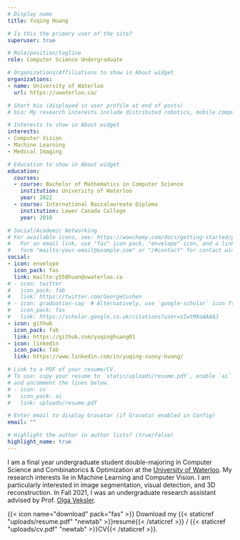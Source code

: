 ```yaml
---
# Display name
title: Yuqing Huang

# Is this the primary user of the site?
superuser: true

# Role/position/tagline
role: Computer Science Undergraduate

# Organizations/Affiliations to show in About widget
organizations:
- name: University of Waterloo
  url: https://uwaterloo.ca/

# Short bio (displayed in user profile at end of posts)
# bio: My research interests include distributed robotics, mobile computing and programmable matter.

# Interests to show in About widget
interests:
- Computer Vision
- Machine Learning
- Medical Imaging

# Education to show in About widget
education:
  courses:
  - course: Bachelor of Mathematics in Computer Science
    institution: University of Waterloo
    year: 2022
  - course: International Baccalaureate Diploma
    institution: Lower Canada College
    year: 2018

# Social/Academic Networking
# For available icons, see: https://wowchemy.com/docs/getting-started/page-builder/#icons
#   For an email link, use "fas" icon pack, "envelope" icon, and a link in the
#   form "mailto:your-email@example.com" or "/#contact" for contact widget.
social:
- icon: envelope
  icon_pack: fas
  link: mailto:y558huan@uwaterloo.ca
# - icon: twitter
#   icon_pack: fab
#   link: https://twitter.com/GeorgeCushen
# - icon: graduation-cap  # Alternatively, use `google-scholar` icon from `ai` icon pack
#   icon_pack: fas
#   link: https://scholar.google.co.uk/citations?user=sIwtMXoAAAAJ
- icon: github
  icon_pack: fab
  link: https://github.com/yuqinghuang01
- icon: linkedin
  icon_pack: fab
  link: https://www.linkedin.com/in/yuqing-sunny-huang/

# Link to a PDF of your resume/CV.
# To use: copy your resume to `static/uploads/resume.pdf`, enable `ai` icons in `params.toml`, 
# and uncomment the lines below.
# - icon: cv
#   icon_pack: ai
#   link: uploads/resume.pdf

# Enter email to display Gravatar (if Gravatar enabled in Config)
email: ""

# Highlight the author in author lists? (true/false)
highlight_name: true
---
```


I am a final year undergraduate student double-majoring in Computer Science and Combinatorics & Optimization at the [University of Waterloo](https://uwaterloo.ca/). My research interests lie in Machine Learning and Computer Vision. I am particularly interested in image segmentation, visual detection, and 3D reconstruction.
In Fall 2021, I was an undergraduate research assistant advised by Prof. [Olga Veksler](https://cs.uwaterloo.ca/~oveksler/).

{{< icon name="download" pack="fas" >}} Download my {{< staticref "uploads/resume.pdf" "newtab" >}}resumé{{< /staticref >}} / {{< staticref "uploads/cv.pdf" "newtab" >}}CV{{< /staticref >}}.
